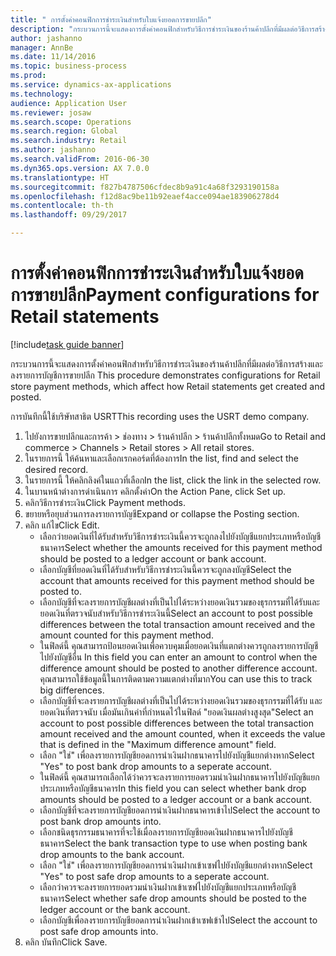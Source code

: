 ```yaml
--- 
title: " การตั้งค่าคอนฟิกการชำระเงินสำหรับใบแจ้งยอดการขายปลีก"
description: "กระบวนการนี้จะแสดงการตั้งค่าคอนฟิกสำหรับวิธีการชำระเงินของร้านค้าปลีกที่มีผลต่อวิธีการสร้างและลงรายการบัญชีการขายปลีก "
author: jashanno
manager: AnnBe
ms.date: 11/14/2016
ms.topic: business-process
ms.prod: 
ms.service: dynamics-ax-applications
ms.technology: 
audience: Application User
ms.reviewer: josaw
ms.search.scope: Operations
ms.search.region: Global
ms.search.industry: Retail
ms.author: jashanno
ms.search.validFrom: 2016-06-30
ms.dyn365.ops.version: AX 7.0.0
ms.translationtype: HT
ms.sourcegitcommit: f827b4787506cfdec8b9a91c4a68f3293190158a
ms.openlocfilehash: f12d8ac9be11b92eaef4acce094ae183906278d4
ms.contentlocale: th-th
ms.lasthandoff: 09/29/2017

---
```

# <a name="payment-configurations-for-retail-statements"></a><span data-ttu-id="90c02-103"> การตั้งค่าคอนฟิกการชำระเงินสำหรับใบแจ้งยอดการขายปลีก</span><span class="sxs-lookup"><span data-stu-id="90c02-103">Payment configurations for Retail statements</span></span>

[!include[task guide banner](../includes/task-guide-banner.md)]

<span data-ttu-id="90c02-104">กระบวนการนี้จะแสดงการตั้งค่าคอนฟิกสำหรับวิธีการชำระเงินของร้านค้าปลีกที่มีผลต่อวิธีการสร้างและลงรายการบัญชีการขายปลีก </span><span class="sxs-lookup"><span data-stu-id="90c02-104">This procedure demonstrates configurations for Retail store payment methods, which affect how Retail statements get created and posted.</span></span>

<span data-ttu-id="90c02-105">การบันทึกนี้ใช้บริษัทสาธิต USRT</span><span class="sxs-lookup"><span data-stu-id="90c02-105">This recording uses the USRT demo company.</span></span>

1. <span data-ttu-id="90c02-106">ไปยังการขายปลีกและการค้า > ช่องทาง > ร้านค้าปลีก > ร้านค้าปลีกทั้งหมด</span><span class="sxs-lookup"><span data-stu-id="90c02-106">Go to Retail and commerce > Channels > Retail stores > All retail stores.</span></span>
2. <span data-ttu-id="90c02-107">ในรายการนี้ ให้ค้นหาและเลือกเรกคอร์ดที่ต้องการ</span><span class="sxs-lookup"><span data-stu-id="90c02-107">In the list, find and select the desired record.</span></span>
3. <span data-ttu-id="90c02-108">ในรายการนี้ ให้คลิกลิงค์ในแถวที่เลือก</span><span class="sxs-lookup"><span data-stu-id="90c02-108">In the list, click the link in the selected row.</span></span>
4. <span data-ttu-id="90c02-109">ในบานหน้าต่างการดำเนินการ คลิกตั้งค่า</span><span class="sxs-lookup"><span data-stu-id="90c02-109">On the Action Pane, click Set up.</span></span>
5. <span data-ttu-id="90c02-110">คลิกวิธีการชำระเงิน</span><span class="sxs-lookup"><span data-stu-id="90c02-110">Click Payment methods.</span></span>
6. <span data-ttu-id="90c02-111">ขยายหรือยุบส่วนการลงรายการบัญชี</span><span class="sxs-lookup"><span data-stu-id="90c02-111">Expand or collapse the Posting section.</span></span>
7. <span data-ttu-id="90c02-112">คลิก แก้ไข</span><span class="sxs-lookup"><span data-stu-id="90c02-112">Click Edit.</span></span>
    * <span data-ttu-id="90c02-113">เลือกว่ายอดเงินที่ได้รับสำหรับวิธีการชำระเงินนี้ควรจะถูกลงไปยังบัญชีแยกประเภทหรือบัญชีธนาคาร</span><span class="sxs-lookup"><span data-stu-id="90c02-113">Select whether the amounts received for this payment method should be posted to a ledger account or bank account.</span></span>  
    * <span data-ttu-id="90c02-114">เลือกบัญชีที่ยอดเงินที่ได้รับสำหรับวิธีการชำระเงินนี้ควรจะถูกลงบัญชี</span><span class="sxs-lookup"><span data-stu-id="90c02-114">Select the account that amounts received for this payment method should be posted to.</span></span>  
    * <span data-ttu-id="90c02-115">เลือกบัญชีที่จะลงรายการบัญชีผลต่างที่เป็นไปได้ระหว่างยอดเงินรวมของธุรกรรมที่ได้รับและยอดเงินที่ตรวจนับสำหรับวิธีการชำระเงินนี้</span><span class="sxs-lookup"><span data-stu-id="90c02-115">Select an account to post possible differences between the total transaction amount received and the amount counted for this payment method.</span></span>  
    * <span data-ttu-id="90c02-116">ในฟิลด์นี้ คุณสามารถป้อนยอดเงินเพื่อควบคุมเมื่อยอดเงินที่แตกต่างควรถูกลงรายการบัญชีไปยังบัญชีอื่น </span><span class="sxs-lookup"><span data-stu-id="90c02-116">In this field you can enter an amount to control when the difference amount should be posted to another difference account.</span></span> <span data-ttu-id="90c02-117">คุณสามารถใช้ข้อมูลนี้ในการติดตามความแตกต่างที่มาก</span><span class="sxs-lookup"><span data-stu-id="90c02-117">You can use this to track big differences.</span></span>  
    * <span data-ttu-id="90c02-118">เลือกบัญชีที่จะลงรายการบัญชีผลต่างที่เป็นไปได้ระหว่างยอดเงินรวมของธุรกรรมที่ได้รับ และยอดเงินที่ตรวจนับ เมื่อมันเกินค่าที่กำหนดไว้ในฟิลด์ "ยอดเงินผลต่างสูงสุด"</span><span class="sxs-lookup"><span data-stu-id="90c02-118">Select an account to post possible differences between the total transaction amount received and the amount counted, when it exceeds the value that is defined in the "Maximum difference amount" field.</span></span>  
    * <span data-ttu-id="90c02-119">เลือก "ใช่" เพื่อลงรายการบัญชียอดการนำเงินฝากธนาคารไปยังบัญชีแยกต่างหาก</span><span class="sxs-lookup"><span data-stu-id="90c02-119">Select "Yes" to post bank drop amounts to a seperate account.</span></span>  
    * <span data-ttu-id="90c02-120">ในฟิลด์นี้ คุณสามารถเลือกได้ว่าควรจะลงรายการยอดรวมนำเงินฝากธนาคารไปยังบัญชีแยกประเภทหรือบัญชีธนาคาร</span><span class="sxs-lookup"><span data-stu-id="90c02-120">In this field you can select whether bank drop amounts should be posted to a ledger account or a bank account.</span></span>  
    * <span data-ttu-id="90c02-121">เลือกบัญชีที่จะลงรายการบัญชียอดการนำเงินฝากธนาคารเข้าไป</span><span class="sxs-lookup"><span data-stu-id="90c02-121">Select the account to post bank drop amounts into.</span></span>  
    * <span data-ttu-id="90c02-122">เลือกชนิดธุรกรรมธนาคารที่จะใช้เมื่อลงรายการบัญชียอดเงินฝากธนาคารไปยังบัญชีธนาคาร</span><span class="sxs-lookup"><span data-stu-id="90c02-122">Select the bank transaction type to use when posting bank drop amounts to the bank account.</span></span>  
    * <span data-ttu-id="90c02-123">เลือก "ใช่" เพื่อลงรายการบัญชียอดการนำเงินฝากเข้าเซฟไปยังบัญชีแยกต่างหาก</span><span class="sxs-lookup"><span data-stu-id="90c02-123">Select "Yes" to post safe drop amounts to a seperate account.</span></span>  
    * <span data-ttu-id="90c02-124">เลือกว่าควรจะลงรายการยอดรวมนำเงินฝากเข้าเซฟไปยังบัญชีแยกประเภทหรือบัญชีธนาคาร</span><span class="sxs-lookup"><span data-stu-id="90c02-124">Select whether safe drop amounts should be posted to the ledger account or the bank account.</span></span>  
    * <span data-ttu-id="90c02-125">เลือกบัญชีเพื่อลงรายการบัญชียอดการนำเงินฝากเข้าเซฟเข้าไป</span><span class="sxs-lookup"><span data-stu-id="90c02-125">Select the account to post safe drop amounts into.</span></span>  
8. <span data-ttu-id="90c02-126">คลิก บันทึก</span><span class="sxs-lookup"><span data-stu-id="90c02-126">Click Save.</span></span>


